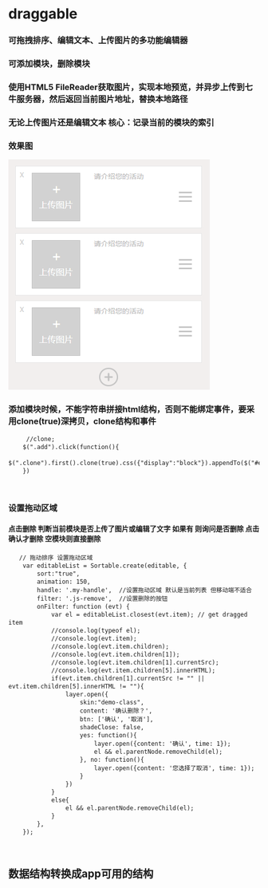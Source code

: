 # draggable
### 可拖拽排序、编辑文本、上传图片的多功能编辑器
### 可添加模块，删除模块
### 使用HTML5 FileReader获取图片，实现本地预览，并异步上传到七牛服务器，然后返回当前图片地址，替换本地路径
### 无论上传图片还是编辑文本 核心：记录当前的模块的索引
### 效果图  

![img](images/QQ截图20170804175538.png)

### 添加模块时候，不能字符串拼接html结构，否则不能绑定事件，要采用clone(true)深拷贝，clone结构和事件
         //clone;
        $(".add").click(function(){
            $(".clone").first().clone(true).css({"display":"block"}).appendTo($("#editable"))
        })
        
### 设置拖动区域  
#### 点击删除 判断当前模块是否上传了图片或编辑了文字 如果有 则询问是否删除 点击确认才删除 空模块则直接删除
       // 拖动排序 设置拖动区域
        var editableList = Sortable.create(editable, {
            sort:"true",
            animation: 150,
            handle: '.my-handle',  //设置拖动区域 默认是当前列表 但移动端不适合 
            filter: '.js-remove',  //设置删除的按钮  
            onFilter: function (evt) {
                var el = editableList.closest(evt.item); // get dragged item
                //console.log(typeof el);
                //console.log(evt.item);
                //console.log(evt.item.children);
                //console.log(evt.item.children[1]);
                //console.log(evt.item.children[1].currentSrc);
                //console.log(evt.item.children[5].innerHTML);
                if(evt.item.children[1].currentSrc != "" || evt.item.children[5].innerHTML != ""){
                    layer.open({
                        skin:"demo-class",
                        content: '确认删除？',
                        btn: ['确认', '取消'],
                        shadeClose: false,
                        yes: function(){
                            layer.open({content: '确认', time: 1});
                            el && el.parentNode.removeChild(el);
                        }, no: function(){
                            layer.open({content: '您选择了取消', time: 1});
                        }
                    })
                }
                else{
                    el && el.parentNode.removeChild(el);
                }
            },
        });
      
## 数据结构转换成app可用的结构

         
